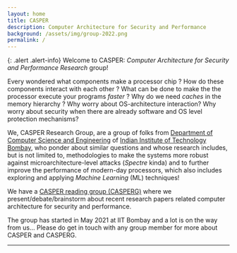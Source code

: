 ```yaml
---
layout: home
title: CASPER 
description: Computer Architecture for Security and Performance  
background: /assets/img/group-2022.png
permalink: /
---
```




{: .alert .alert-info}
Welcome to CASPER: *Computer Architecture for Security and Performance Research* group! 

Every wondered what components make a processor chip ? How do these components interact with each other ? What can be done to make the the processor execute your programs *faster* ? Why do we need *caches* in the memory hierarchy ? Why worry about OS-architecture interaction? Why worry about security when there are already software and OS level protection mechanisms? 

We, CASPER Research Group, are a group of folks from [Department of Computer Science and Engineering](https://www.cse.iitb.ac.in) of [Indian Institute of Technology Bombay](https://www.iitb.ac.in), who ponder about similar questions and whose research includes, but is not limited to, methodologies to make the systems more robust against microarchitecture-level attacks (*Spectre* kinda) and to further improve the performance of modern-day processors, which also includes exploring and applying *Machine Learning* (ML) techniques! 

We have a [CASPER reading group (CASPERG)](https://docs.google.com/spreadsheets/d/e/2PACX-1vSiRqCAlb2PSE9YKY3j2NWGiQ17ywFUNLiQHvSGqc0Pv6pxA9qQT2wS_VC78OJVzaP0hLuhBPOs36Zd/pubhtml) where we present/debate/brainstorm about recent research papers related computer architecture for security and performance. 

The group has started in May 2021 at IIT Bombay and a lot is on the way from us... Please do get in touch with any group member for more about CASPER and CASPERG. 

 

---


